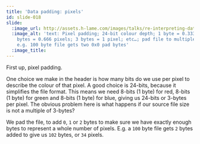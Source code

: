 ```yaml
---
title: 'Data padding: pixels'
id: slide-018
slide:
  :image_url: http://assets.h-lame.com/images/talks/re-interpreting-data/lrug-jan-2020/slides/018.png
  :image_alt: 'text: Pixel padding; 24-bit colour depth; 1 byte = 0.333 pixels; 2
    bytes = 0.666 pixels; 3 bytes = 1 pixel; etc…; pad file to multiple of 3 bytes;
    e.g. 100 byte file gets two 0x0 pad bytes'
  :image_title:
---
```

First up, pixel padding.

One choice we make in the header is how many bits do we use per pixel to describe the colour of that pixel.  A good choice is 24-bits, because it simplifies the file format.  This means we need 8-bits (1 byte) for red, 8-bits (1 byte) for green and 8-bits (1 byte) for blue, giving us 24-bits or 3-bytes per pixel.  The obvious problem here is what happens if our source file size is not a multiple of 3-bytes?

We pad the file, to add `0`, `1` or `2` bytes to make sure we have exactly enough bytes to represent a whole number of pixels.  E.g. a `100` byte file gets `2` bytes added to give us `102` bytes, or `34` pixels.
